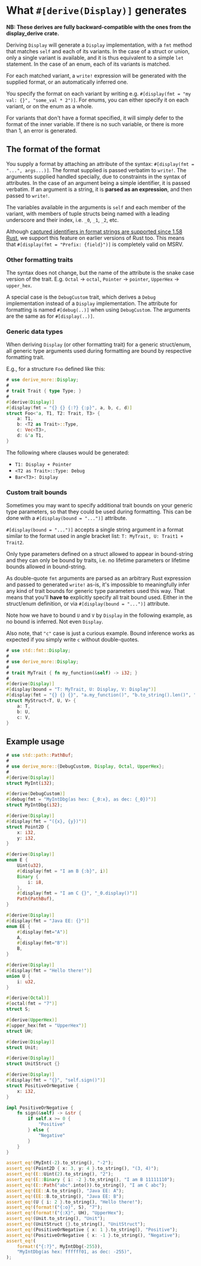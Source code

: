 # What `#[derive(Display)]` generates

**NB: These derives are fully backward-compatible with the ones from the display_derive crate.**

Deriving `Display` will generate a `Display` implementation, with a `fmt`
method that matches `self` and each of its variants. In the case of a struct or union,
only a single variant is available, and it is thus equivalent to a simple `let` statement.
In the case of an enum, each of its variants is matched.

For each matched variant, a `write!` expression will be generated with
the supplied format, or an automatically inferred one.

You specify the format on each variant by writing e.g. `#[display(fmt = "my val: {}", "some_val * 2")]`.
For enums, you can either specify it on each variant, or on the enum as a whole.

For variants that don't have a format specified, it will simply defer to the format of the
inner variable. If there is no such variable, or there is more than 1, an error is generated.




## The format of the format

You supply a format by attaching an attribute of the syntax: `#[display(fmt = "...", args...)]`.
The format supplied is passed verbatim to `write!`. The arguments supplied handled specially,
due to constraints in the syntax of attributes. In the case of an argument being a simple
identifier, it is passed verbatim. If an argument is a string, it is **parsed as an expression**,
and then passed to `write!`.

The variables available in the arguments is `self` and each member of the variant,
with members of tuple structs being named with a leading underscore and their index,
i.e. `_0`, `_1`, `_2`, etc.

Although [captured identifiers in format strings are supported since 1.58
Rust](https://blog.rust-lang.org/2022/01/13/Rust-1.58.0.html#captured-identifiers-in-format-strings),
we support this feature on earlier versions of Rust too. This means that
`#[display(fmt = "Prefix: {field}")]` is completely valid on MSRV.


### Other formatting traits

The syntax does not change, but the name of the attribute is the snake case version of the trait.
E.g. `Octal` -> `octal`, `Pointer` -> `pointer`, `UpperHex` -> `upper_hex`.

A special case is the `DebugCustom` trait, which derives a `Debug` implementation instead of a `Display` implementation.
The attribute for formatting is named `#[debug(..)]` when using `DebugCustom`.
The arguments are the same as for `#[display(..)]`.




### Generic data types

When deriving `Display` (or other formatting trait) for a generic struct/enum, all generic type
arguments used during formatting are bound by respective formatting trait.

E.g., for a structure `Foo` defined like this:
```rust
# use derive_more::Display;
#
# trait Trait { type Type; }
#
#[derive(Display)]
#[display(fmt = "{} {} {:?} {:p}", a, b, c, d)]
struct Foo<'a, T1, T2: Trait, T3> {
    a: T1,
    b: <T2 as Trait>::Type,
    c: Vec<T3>,
    d: &'a T1,
}
```

The following where clauses would be generated:
* `T1: Display + Pointer`
* `<T2 as Trait>::Type: Debug`
* `Bar<T3>: Display`


### Custom trait bounds

Sometimes you may want to specify additional trait bounds on your generic type parameters, so that they
could be used during formatting. This can be done with a `#[display(bound = "...")]` attribute.

`#[display(bound = "...")]` accepts a single string argument in a format similar to the format
used in angle bracket list: `T: MyTrait, U: Trait1 + Trait2`.

Only type parameters defined on a struct allowed to appear in bound-string and they can only be bound
by traits, i.e. no lifetime parameters or lifetime bounds allowed in bound-string.

As double-quote `fmt` arguments are parsed as an arbitrary Rust expression and passed to generated
`write!` as-is, it's impossible to meaningfully infer any kind of trait bounds for generic type parameters
used this way. That means that you'll **have to** explicitly specify all trait bound used. Either in the
struct/enum definition, or via `#[display(bound = "...")]` attribute.

Note how we have to bound `U` and `V` by `Display` in the following example, as no bound is inferred.
Not even `Display`.

Also note, that `"c"` case is just a curious example. Bound inference works as expected if you simply
write `c` without double-quotes.

```rust
# use std::fmt::Display;
#
# use derive_more::Display;
#
# trait MyTrait { fn my_function(&self) -> i32; }
#
#[derive(Display)]
#[display(bound = "T: MyTrait, U: Display, V: Display")]
#[display(fmt = "{} {} {}", "a.my_function()", "b.to_string().len()", "c")]
struct MyStruct<T, U, V> {
    a: T,
    b: U,
    c: V,
}
```




## Example usage

```rust
# use std::path::PathBuf;
#
# use derive_more::{DebugCustom, Display, Octal, UpperHex};
#
#[derive(Display)]
struct MyInt(i32);

#[derive(DebugCustom)]
#[debug(fmt = "MyIntDbg(as hex: {_0:x}, as dec: {_0})")]
struct MyIntDbg(i32);

#[derive(Display)]
#[display(fmt = "({x}, {y})")]
struct Point2D {
    x: i32,
    y: i32,
}

#[derive(Display)]
enum E {
    Uint(u32),
    #[display(fmt = "I am B {:b}", i)]
    Binary {
        i: i8,
    },
    #[display(fmt = "I am C {}", "_0.display()")]
    Path(PathBuf),
}

#[derive(Display)]
#[display(fmt = "Java EE: {}")]
enum EE {
    #[display(fmt="A")]
    A,
    #[display(fmt="B")]
    B,
}

#[derive(Display)]
#[display(fmt = "Hello there!")]
union U {
    i: u32,
}

#[derive(Octal)]
#[octal(fmt = "7")]
struct S;

#[derive(UpperHex)]
#[upper_hex(fmt = "UpperHex")]
struct UH;

#[derive(Display)]
struct Unit;

#[derive(Display)]
struct UnitStruct {}

#[derive(Display)]
#[display(fmt = "{}", "self.sign()")]
struct PositiveOrNegative {
    x: i32,
}

impl PositiveOrNegative {
    fn sign(&self) -> &str {
        if self.x >= 0 {
            "Positive"
        } else {
            "Negative"
        }
    }
}

assert_eq!(MyInt(-2).to_string(), "-2");
assert_eq!(Point2D { x: 3, y: 4 }.to_string(), "(3, 4)");
assert_eq!(E::Uint(2).to_string(), "2");
assert_eq!(E::Binary { i: -2 }.to_string(), "I am B 11111110");
assert_eq!(E::Path("abc".into()).to_string(), "I am C abc");
assert_eq!(EE::A.to_string(), "Java EE: A");
assert_eq!(EE::B.to_string(), "Java EE: B");
assert_eq!(U { i: 2 }.to_string(), "Hello there!");
assert_eq!(format!("{:o}", S), "7");
assert_eq!(format!("{:X}", UH), "UpperHex");
assert_eq!(Unit.to_string(), "Unit");
assert_eq!(UnitStruct {}.to_string(), "UnitStruct");
assert_eq!(PositiveOrNegative { x: 1 }.to_string(), "Positive");
assert_eq!(PositiveOrNegative { x: -1 }.to_string(), "Negative");
assert_eq!(
    format!("{:?}", MyIntDbg(-255)),
    "MyIntDbg(as hex: ffffff01, as dec: -255)",
);
```
